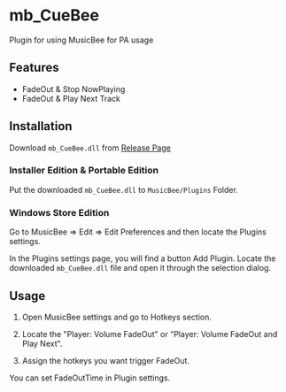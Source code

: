 # mb_CueBee

Plugin for using MusicBee for PA usage

## Features

- FadeOut & Stop NowPlaying
- FadeOut & Play Next Track

## Installation

Download `mb_CueBee.dll` from [Release Page](https://github.com/Keinsleif/mb_CueBee/releases)

### Installer Edition & Portable Edition

Put the downloaded `mb_CueBee.dll` to `MusicBee/Plugins` Folder.

### Windows Store Edition

Go to MusicBee => Edit => Edit Preferences and then locate the Plugins settings.

In the Plugins settings page, you will find a button Add Plugin. Locate the downloaded `mb_CueBee.dll` file and open it through the selection dialog.

## Usage

1. Open MusicBee settings and go to Hotkeys section.

2. Locate the "Player: Volume FadeOut" or "Player: Volume FadeOut and Play Next".

3. Assign the hotkeys you want trigger FadeOut.

You can set FadeOutTime in Plugin settings.
